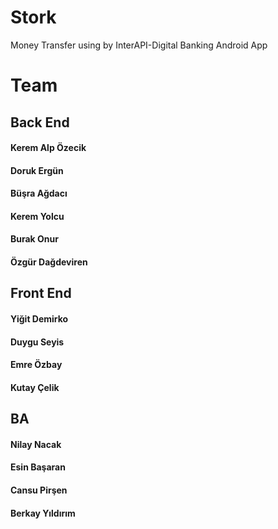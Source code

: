 # Stork
Money Transfer using by InterAPI-Digital Banking Android App
# Team

## Back End

#### Kerem Alp Özecik
#### Doruk Ergün
#### Büşra Ağdacı
#### Kerem Yolcu
#### Burak Onur
#### Özgür Dağdeviren

## Front End

#### Yiğit Demirko
#### Duygu Seyis
#### Emre Özbay
#### Kutay Çelik

## BA

#### Nilay Nacak
#### Esin Başaran
#### Cansu Pirşen
#### Berkay Yıldırım
